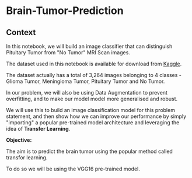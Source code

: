 # Brain-Tumor-Prediction

## **Context**

In this notebook, we will build an image classifier that can distinguish Pituitary Tumor from "No Tumor" MRI Scan images. 

The dataset used in this notebook is available for download from [Kaggle](https://www.kaggle.com/datasets/sartajbhuvaji/brain-tumor-classification-mri). 

The dataset actually has a total of 3,264 images belonging to 4 classes - Glioma Tumor, Meningioma Tumor, Pituitary Tumor and No Tumor.  

 In our problem, we will also be using Data Augmentation to prevent overfitting, and to make our model model more generalised and robust.

We will use this to build an image classification model for this problem statement, and then show how we can improve our performance by simply "importing" a popular pre-trained model architecture and leveraging the idea of **Transfer Learning**.

**Objective:**

The aim is to predict the brain tumor using the popular method called transfor learning.

To do so we will be using the VGG16 pre-trained model.


